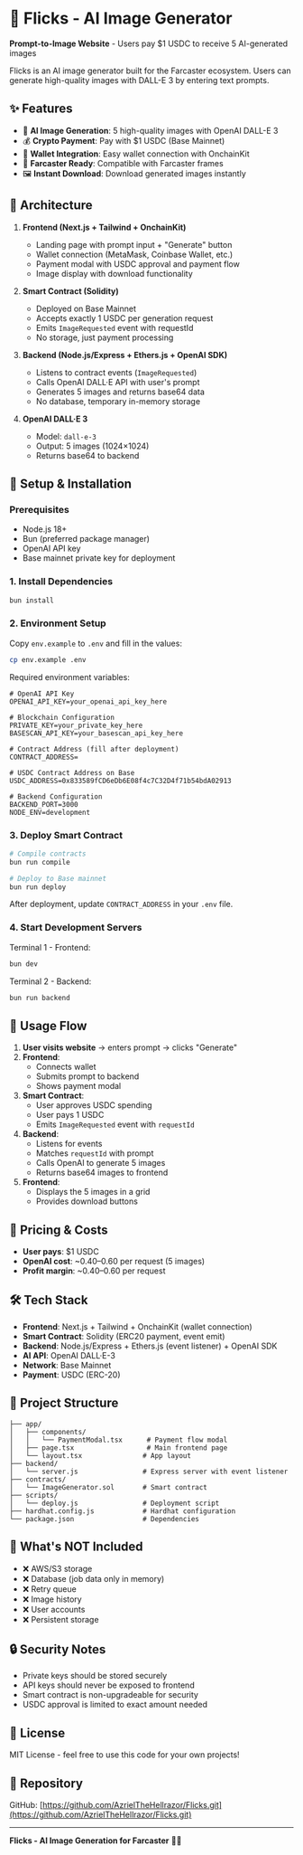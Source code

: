 # 🎨 Flicks - AI Image Generator

**Prompt-to-Image Website** - Users pay $1 USDC to receive 5 AI-generated images

Flicks is an AI image generator built for the Farcaster ecosystem. Users can generate high-quality images with DALL-E 3 by entering text prompts.

## ✨ Features

- 🎨 **AI Image Generation**: 5 high-quality images with OpenAI DALL-E 3
- 💰 **Crypto Payment**: Pay with $1 USDC (Base Mainnet)
- 🔗 **Wallet Integration**: Easy wallet connection with OnchainKit
- 📱 **Farcaster Ready**: Compatible with Farcaster frames
- 🖼️ **Instant Download**: Download generated images instantly

## 🔗 Architecture

1. **Frontend (Next.js + Tailwind + OnchainKit)**
   - Landing page with prompt input + "Generate" button
   - Wallet connection (MetaMask, Coinbase Wallet, etc.)
   - Payment modal with USDC approval and payment flow
   - Image display with download functionality

2. **Smart Contract (Solidity)**
   - Deployed on Base Mainnet
   - Accepts exactly 1 USDC per generation request
   - Emits `ImageRequested` event with requestId
   - No storage, just payment processing

3. **Backend (Node.js/Express + Ethers.js + OpenAI SDK)**
   - Listens to contract events (`ImageRequested`)
   - Calls OpenAI DALL·E API with user's prompt
   - Generates 5 images and returns base64 data
   - No database, temporary in-memory storage

4. **OpenAI DALL·E 3**
   - Model: `dall-e-3`
   - Output: 5 images (1024×1024)
   - Returns base64 to backend

## 🔧 Setup & Installation

### Prerequisites
- Node.js 18+
- Bun (preferred package manager)
- OpenAI API key
- Base mainnet private key for deployment

### 1. Install Dependencies

```bash
bun install
```

### 2. Environment Setup

Copy `env.example` to `.env` and fill in the values:

```bash
cp env.example .env
```

Required environment variables:
```env
# OpenAI API Key
OPENAI_API_KEY=your_openai_api_key_here

# Blockchain Configuration
PRIVATE_KEY=your_private_key_here
BASESCAN_API_KEY=your_basescan_api_key_here

# Contract Address (fill after deployment)
CONTRACT_ADDRESS=

# USDC Contract Address on Base
USDC_ADDRESS=0x833589fCD6eDb6E08f4c7C32D4f71b54bdA02913

# Backend Configuration
BACKEND_PORT=3000
NODE_ENV=development
```

### 3. Deploy Smart Contract

```bash
# Compile contracts
bun run compile

# Deploy to Base mainnet
bun run deploy
```

After deployment, update `CONTRACT_ADDRESS` in your `.env` file.

### 4. Start Development Servers

Terminal 1 - Frontend:
```bash
bun dev
```

Terminal 2 - Backend:
```bash
bun run backend
```

## 🚀 Usage Flow

1. **User visits website** → enters prompt → clicks "Generate"
2. **Frontend**:
   - Connects wallet
   - Submits prompt to backend
   - Shows payment modal
3. **Smart Contract**:
   - User approves USDC spending
   - User pays 1 USDC
   - Emits `ImageRequested` event with `requestId`
4. **Backend**:
   - Listens for events
   - Matches `requestId` with prompt
   - Calls OpenAI to generate 5 images
   - Returns base64 images to frontend
5. **Frontend**:
   - Displays the 5 images in a grid
   - Provides download buttons

## 💸 Pricing & Costs

- **User pays**: $1 USDC
- **OpenAI cost**: ~$0.40–$0.60 per request (5 images)
- **Profit margin**: ~$0.40–$0.60 per request

## 🛠️ Tech Stack

- **Frontend**: Next.js + Tailwind + OnchainKit (wallet connection)
- **Smart Contract**: Solidity (ERC20 payment, event emit)
- **Backend**: Node.js/Express + Ethers.js (event listener) + OpenAI SDK
- **AI API**: OpenAI DALL·E-3
- **Network**: Base Mainnet
- **Payment**: USDC (ERC-20)

## 📁 Project Structure

```
├── app/
│   ├── components/
│   │   └── PaymentModal.tsx      # Payment flow modal
│   ├── page.tsx                  # Main frontend page
│   └── layout.tsx               # App layout
├── backend/
│   └── server.js                # Express server with event listener
├── contracts/
│   └── ImageGenerator.sol       # Smart contract
├── scripts/
│   └── deploy.js                # Deployment script
├── hardhat.config.js            # Hardhat configuration
└── package.json                 # Dependencies
```

## 🚫 What's NOT Included

- ❌ AWS/S3 storage
- ❌ Database (job data only in memory)
- ❌ Retry queue
- ❌ Image history
- ❌ User accounts
- ❌ Persistent storage

## 🔒 Security Notes

- Private keys should be stored securely
- API keys should never be exposed to frontend
- Smart contract is non-upgradeable for security
- USDC approval is limited to exact amount needed

## 📝 License

MIT License - feel free to use this code for your own projects!

## 🔗 Repository

GitHub: [https://github.com/AzrielTheHellrazor/Flicks.git](https://github.com/AzrielTheHellrazor/Flicks.git)

---

**Flicks - AI Image Generation for Farcaster** 🎨✨